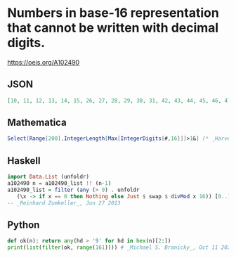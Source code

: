 # Numbers in base\-16 representation that cannot be written with decimal digits\.
https://oeis.org/A102490
## JSON
```JSON
[10, 11, 12, 13, 14, 15, 26, 27, 28, 29, 30, 31, 42, 43, 44, 45, 46, 47, 58, 59, 60, 61, 62, 63, 74, 75, 76, 77, 78, 79, 90, 91, 92, 93, 94, 95, 106, 107, 108, 109, 110, 111, 122, 123, 124, 125, 126, 127, 138, 139, 140, 141, 142, 143, 154, 155, 156, 157, 158, 159, 160]
```
## Mathematica
```Mathematica
Select[Range[200],IntegerLength[Max[IntegerDigits[#,16]]]>1&] (* _Harvey P. Dale_, Jun 12 2020 *)
```
## Haskell
```Haskell
import Data.List (unfoldr)
a102490 n = a102490_list !! (n-1)
a102490_list = filter (any (> 9) . unfoldr
   (\x -> if x == 0 then Nothing else Just $ swap $ divMod x 16)) [0..]
-- _Reinhard Zumkeller_, Jun 27 2013
```
## Python
```Python
def ok(n): return any(hd > '9' for hd in hex(n)[2:])
print(list(filter(ok, range(161)))) # _Michael S. Branicky_, Oct 11 2021
```
